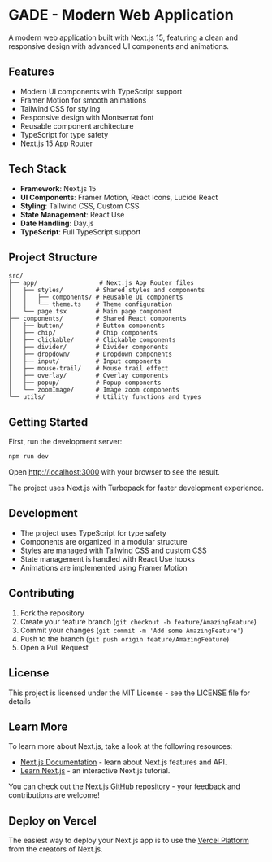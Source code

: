 # GADE - Modern Web Application

A modern web application built with Next.js 15, featuring a clean and responsive design with advanced UI components and animations.

## Features

- Modern UI components with TypeScript support
- Framer Motion for smooth animations
- Tailwind CSS for styling
- Responsive design with Montserrat font
- Reusable component architecture
- TypeScript for type safety
- Next.js 15 App Router

## Tech Stack

- **Framework**: Next.js 15
- **UI Components**: Framer Motion, React Icons, Lucide React
- **Styling**: Tailwind CSS, Custom CSS
- **State Management**: React Use
- **Date Handling**: Day.js
- **TypeScript**: Full TypeScript support

## Project Structure

```
src/
├── app/                 # Next.js App Router files
│   ├── styles/         # Shared styles and components
│   │   ├── components/ # Reusable UI components
│   │   └── theme.ts    # Theme configuration
│   └── page.tsx        # Main page component
├── components/         # Shared React components
│   ├── button/         # Button components
│   ├── chip/           # Chip components
│   ├── clickable/      # Clickable components
│   ├── divider/        # Divider components
│   ├── dropdown/       # Dropdown components
│   ├── input/          # Input components
│   ├── mouse-trail/    # Mouse trail effect
│   ├── overlay/        # Overlay components
│   ├── popup/          # Popup components
│   └── zoomImage/      # Image zoom components
└── utils/              # Utility functions and types
```

## Getting Started

First, run the development server:

```bash
npm run dev
```

Open [http://localhost:3000](http://localhost:3000) with your browser to see the result.

The project uses Next.js with Turbopack for faster development experience.

## Development

- The project uses TypeScript for type safety
- Components are organized in a modular structure
- Styles are managed with Tailwind CSS and custom CSS
- State management is handled with React Use hooks
- Animations are implemented using Framer Motion

## Contributing

1. Fork the repository
2. Create your feature branch (`git checkout -b feature/AmazingFeature`)
3. Commit your changes (`git commit -m 'Add some AmazingFeature'`)
4. Push to the branch (`git push origin feature/AmazingFeature`)
5. Open a Pull Request

## License

This project is licensed under the MIT License - see the LICENSE file for details

## Learn More

To learn more about Next.js, take a look at the following resources:

- [Next.js Documentation](https://nextjs.org/docs) - learn about Next.js features and API.
- [Learn Next.js](https://nextjs.org/learn) - an interactive Next.js tutorial.

You can check out [the Next.js GitHub repository](https://github.com/vercel/next.js) - your feedback and contributions are welcome!

## Deploy on Vercel

The easiest way to deploy your Next.js app is to use the [Vercel Platform](https://vercel.com/new?utm_medium=default-template&filter=next.js&utm_source=create-next-app&utm_campaign=create-next-app-readme) from the creators of Next.js.
